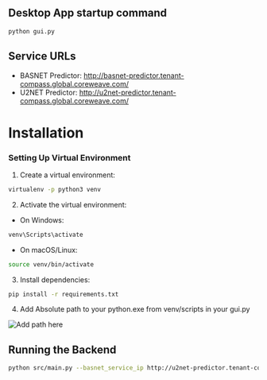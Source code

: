 ## Desktop App startup command
```bash
python gui.py
```

## Service URLs
- BASNET Predictor: http://basnet-predictor.tenant-compass.global.coreweave.com/
- U2NET Predictor: http://u2net-predictor.tenant-compass.global.coreweave.com/

# Installation

### Setting Up Virtual Environment

1. Create a virtual environment:
```bash
virtualenv -p python3 venv
```

2. Activate the virtual environment:
- On Windows:
```bash
venv\Scripts\activate
```
- On macOS/Linux:
```bash
source venv/bin/activate
```

3. Install dependencies:
```bash
pip install -r requirements.txt
```

4. Add Absolute path to your python.exe from venv/scripts in your gui.py

![Add path here](https://ray.so/jEgbNU5)
<!-- ![alt text](image.png) -->


## Running the Backend

<!-- backend start command -->
```bash
python src/main.py --basnet_service_ip http://u2net-predictor.tenant-compass.global.coreweave.com/
```